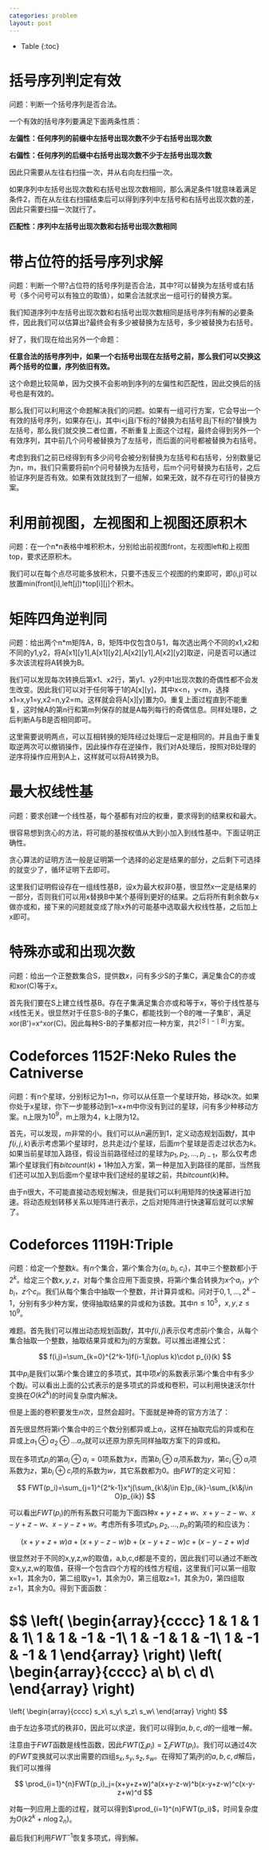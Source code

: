 ```yaml
---
categories: problem
layout: post
---
```


- Table
{:toc}
# 括号序列判定有效

问题：判断一个括号序列是否合法。

一个有效的括号序列要满足下面两条性质：

**左偏性：任何序列的前缀中左括号出现次数不少于右括号出现次数**

**右偏性：任何序列的后缀中右括号出现次数不少于左括号出现次数**

因此只需要从左往右扫描一次，并从右向左扫描一次。

如果序列中左括号出现次数和右括号出现次数相同，那么满足条件1就意味着满足条件2，而在从左往右扫描结束后可以得到序列中左括号和右括号出现次数的差，因此只需要扫描一次就行了。

**匹配性：序列中左括号出现次数和右括号出现次数相同**

# 带占位符的括号序列求解

问题：判断一个带?占位符的括号序列是否合法，其中?可以替换为左括号或右括号（多个问号可以有独立的取值），如果合法就求出一组可行的替换方案。

我们知道序列中左括号出现次数和右括号出现次数相同是括号序列有解的必要条件，因此我们可以估算出?最终会有多少被替换为左括号，多少被替换为右括号。

好了，我们现在给出另外一个命题：

**任意合法的括号序列中，如果一个右括号出现在左括号之前，那么我们可以交换这两个括号的位置，序列依旧有效。**

这个命题比较简单，因为交换不会影响到序列的左偏性和匹配性，因此交换后的括号也是有效的。

那么我们可以利用这个命题解决我们的问题。如果有一组可行方案，它会导出一个有效的括号序列，如果存在i,j，其中i<j且i下标的?替换为右括号且j下标的?替换为左括号，那么我们就交换二者位置，不断重复上面这个过程，最终会得到另外一个有效序列，其中前几个问号被替换为了左括号，而后面的问号都被替换为右括号。

考虑到我们之前已经得到有多少问号会被分别替换为左括号和右括号，分别数量记为n，m，我们只需要将前n个问号替换为左括号，后m个问号替换为右括号，之后验证序列是否有效。如果有效就找到了一组解，如果无效，就不存在可行的替换方案。

# 利用前视图，左视图和上视图还原积木

问题：在一个n\*n表格中堆积积木，分别给出前视图front，左视图left和上视图top，要求还原积木。

我们可以在每个点尽可能多放积木，只要不违反三个视图的约束即可，即(i,j)可以放置min(front[i],left[j])*top\[i\]\[j\]个积木。

# 矩阵四角逆判同

问题：给出两个n\*m矩阵A，B，矩阵中仅包含0与1，每次选出两个不同的x1,x2和不同的y1,y2，将A\[x1\]\[y1\],A\[x1\]\[y2\],A\[x2\]\[y1\],A\[x2\]\[y2\]取逆，问是否可以通过多次该流程将A转换为B。

我们可以发现每次转换后第x1、x2行，第y1、y2列中1出现次数的奇偶性都不会发生改变。因此我们可以对于任何等于1的A\[x\]\[y\]，其中x<n，y<m，选择x1=x,y1=y,x2=n,y2=m。这样就会将A\[x\]\[y\]置为0。重复上面过程直到不能重复，这时候A的第n行和第m列保存的就是A每列每行的奇偶信息。同样处理B，之后判断A与B是否相同即可。

这里需要说明两点，可以互相转换的矩阵经过处理后一定是相同的。并且由于重复取逆两次可以撤销操作，因此操作存在逆操作，我们对A处理后，按照对B处理的逆序将操作应用到A上，这样就可以将A转换为B。

# 最大权线性基

问题：要求创建一个线性基，每个基都有对应的权重，要求得到的结果权和最大。

很容易想到贪心的方法，将可能的基按权值从大到小加入到线性基中。下面证明正确性。

贪心算法的证明方法一般是证明第一个选择的必定是结果的部分，之后剩下可选择的就变少了，循环证明下去即可。

这里我们证明假设存在一组线性基B，设x为最大权非0基，很显然x一定是结果的一部分，否则我们可以用x替换B中某个基得到更好的结果。之后将所有剩余数与x做亦或和，接下来的问题就变成了除x外的可能基中选取最大权线性基，之后加上x即可。

# 特殊亦或和出现次数

问题：给出一个正整数集合S，提供数$x$，问有多少S的子集C，满足集合C的亦或和xor(C)等于$x$。

首先我们要在S上建立线性基B。存在子集满足集合亦或和等于$x$，等价于线性基与$x$线性无关。很显然对于任意S-B的子集C，都能找到一个B的唯一子集B'，满足xor(B')=x^xor(C)。因此每种S-B的子集都对应一种方案，共$2^{\mid S \mid - \mid B \mid}$方案。

# Codeforces 1152F:Neko Rules the Catniverse

问题：有n个星球，分别标记为1~n，你可以从任意一个星球开始，移动k次。如果你处于x星球，你下一步能移动到1~x+m中你没有到过的星球，问有多少种移动方案。n上限为$10^9$，m上限为4，k上限为12。



首先，可以发现，$m$非常的小。我们可以从n遍历到1，定义动态规划函数$f$，其中$f(i,j,k)$表示考虑第$i$个星球时，总共走过$j$个星球，后面$m$个星球是否走过状态为$k$。如果当前星球加入路径，假设当前路径经过的星球为$p_1,p_2,\ldots,p_{j-1}$，那么仅考虑第i个星球我们有$bitcount(k)+1$种加入方案，第一种是加入到路径的尾部，当然我们还可以加入到后面m个星球中我们途经的星球之前，共$bitcount(k)$种。

由于n很大，不可能直接动态规划解决，但是我们可以利用矩阵的快速幂进行加速。将动态规划转移关系以矩阵进行表示，之后对矩阵进行快速幂后就可以求解了。

# Codeforces 1119H:Triple

问题：给定一个整数$k$。有$n$个集合，第$i$个集合为$\{a_i,b_i,c_i\}$，其中三个整数都小于$2^k$。给定三个数$x,y,z$，对每个集合应用下面变换，将第$i$个集合转换为$x$个$a_i$，$y$个$b_i$，$z$个$c_i$。我们从每个集合中抽取一个整数，并计算异或和。问对于$0,1,\ldots,2^k-1$，分别有多少种方案，使得抽取结果的异或和为该数。其中$n\leq 10^5$，$x,y,z\leq 10^9$。



难题。首先我们可以推出动态规划函数$f$，其中$f(i,j)$表示仅考虑前$i$个集合，从每个集合抽取一个整数，抽取结果异或和为$j$的方案数。可以推出递推公式：


$$
f(i,j)=\sum_{k=0}^{2^k-1}f(i-1,j\oplus k)\cdot p_{i}(k)
$$


其中$p_i$是我们以第$i$个集合建立的多项式，其中项$x^j$的系数表示第$i$个集合中有多少个数$j$。可以看出上面的公式表示的是多项式的异或和卷积，可以利用快速沃尔什变换在$O(k2^k)$的时间复杂度内解决。

但是上面的卷积要发生$n$次，显然会超时。下面就是神奇的官方方法了：

首先很显然将第i个集合中的三个数分别都异或上$a_i$，这样在抽取完后的异或和在异或上$a_1\oplus a_2\oplus \ldots a_n$就可以还原为原先同样抽取方案下的异或和。

现在多项式$p_i$的第$a_i\oplus a_i=0$项系数为$x$，而第$b_i\oplus a_i$项系数为$y$，第$c_i\oplus a_i$项系数为$z$，第$b_i\oplus c_i$项的系数为$w$，其它系数都为$0$。由$FWT$的定义可知：


$$
FWT(p_i)=\sum_{j=1}^{2^k-1}x^j(\sum_{k\&j\in E}p_{ik}-\sum_{k\&j\in O}p_{ik})
$$


可以看出$FWT(p_i)$的所有系数只可能为下面四种$x+y+z+w$、$x+y-z-w$、$x-y+z-w$、$x-y-z+w$。考虑所有多项式$p_1,p_2,\ldots,p_n$的第$j$项的和应该为：


$$
(x+y+z+w)a+(x+y-z-w)b+(x-y+z-w)c+(x-y-z+w)d
$$


很显然对于不同的x,y,z,w的取值，a,b,c,d都是不变的，因此我们可以通过不断改变x,y,z,w的取值，获得一个包含四个方程的线性方程组，这里我们可以第一组取x=1，其余为0，第二组取y=1，其余为0，第三组取z=1，其余为0，第四组取z=1，其余为0。得到下面函数：


$$
\left( \begin{array}{cccc}
1 & 1 & 1 & 1\\
1 & 1 & -1 & -1\\
1 & -1 & 1 & -1\\
1 & -1 & -1 & 1
\end{array} \right)
\left( \begin{array}{cccc}
a\\
b\\
c\\
d\\
\end{array} \right)
=
\left( \begin{array}{cccc}
s_x\\
s_y\\
s_z\\
s_w\\
\end{array} \right)
$$


由于左边多项式的秩非0，因此可以求逆，我们可以得到$a,b,c,d$的一组唯一解。

注意由于$FWT$函数是线性函数，因此$FWT(\sum_ip_i)=\sum_iFWT(p_i)$。我们可以通过4次的$FWT$变换就可以求出需要的四组$s_x,s_y,s_z,s_w$。在得知了第$j$列的$a,b,c,d$解后，我们可以推得


$$
\prod_{i=1}^{n}FWT(p_i)_j=(x+y+z+w)^a(x+y-z-w)^b(x-y+z-w)^c(x-y-z+w)^d
$$


对每一列应用上面的过程，就可以得到$\prod_{i=1}^{n}FWT(p_i)$，时间复杂度为$O(k2^k+n\log2_n)$。

最后我们利用$FWT^{-1}$恢复多项式，得到解。